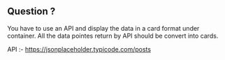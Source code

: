 ## Question ?

You have to use an API and display the data in a card format under container. All the data pointes return by API should be convert into cards. 

API :- https://jsonplaceholder.typicode.com/posts